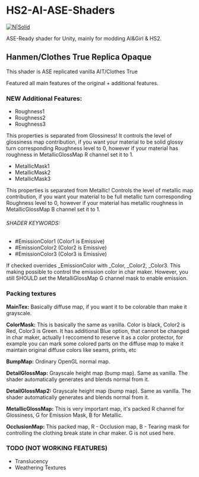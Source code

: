 # HS2-AI-ASE-Shaders
[![N|Solid](http://amplify.pt/wp-content/uploads/2016/08/icon_precise_v1_90.png)](http://amplify.pt/unity/amplify-shader-editor/)

ASE-Ready shader for Unity, mainly for modding AI&Girl & HS2.


## Hanmen/Clothes True Replica Opaque
This shader is ASE replicated vanilla AIT/Clothes True

Featured all main features of the original + additional features.

### NEW Additional Features:

- Roughness1
- Roughness2
- Roughness3

This properties is separated from Glossiness! It controls the level of glossiness map contribution, if you want your material to be solid glossy turn corresponding Roughness level to 0, however if your material has roughness in MetallicGlossMap R channel set it to 1.

- MetallicMask1
- MetallicMask2
- MetallicMask3

This properties is separated from Metallic! Controls the level of metallic map contribution, if you want your material to be full metallic turn corresponding Roughness level to 0, however if your material has metallic roughness in MetallicGlossMap B channel set it to 1.

###### SHADER KEYWORDS:

- #EmissionColor1 (Color1 is Emissive)
- #EmissionColor2 (Color2 is Emissive)
- #EmissionColor3 (Color3 is Emissive)
 
If checked overrides _EmissionColor with _Color, _Color2, _Color3. This making possible to control the emission color in char maker. However, you still SHOULD set the MetalliGlossMap G channel mask to enable emission. 

### Packing textures


**MainTex:** Basically diffuse map, if you want it to be colorable than make it grayscale.

**ColorMask:** This is basically the same as vanilla. Color is black, Color2 is Red, Color3 is Green. It has additional Blue option, that cannot be changed in char maker, actually I reccomend to reserve it as a color protector, for example you can mark some colored parts on the diffuse map to make it maintain original diffuse colors like seams, prints, etc

**BumpMap:** Ordinary OpenGL normal map.

**DetailGlossMap:** Grayscale height map (bump map). Same as vanilla. The shader automatically generates and blends normal from it.

**DetailGlossMap2:** Grayscale height map (bump map). Same as vanilla. The shader automatically generates and blends normal from it.

**MetallicGlossMap:** This is very important map, it's packed R channel for Glossiness, G for Emission Mask, B for Metallic.

**OcclusionMap:** This packed map, R - Occlusion map, B - Tearing mask for controlling the clothing break state in char maker. G is not used here.

### TODO (NOT WORKING FEATURES)

- Translucency
- Weathering Textures
